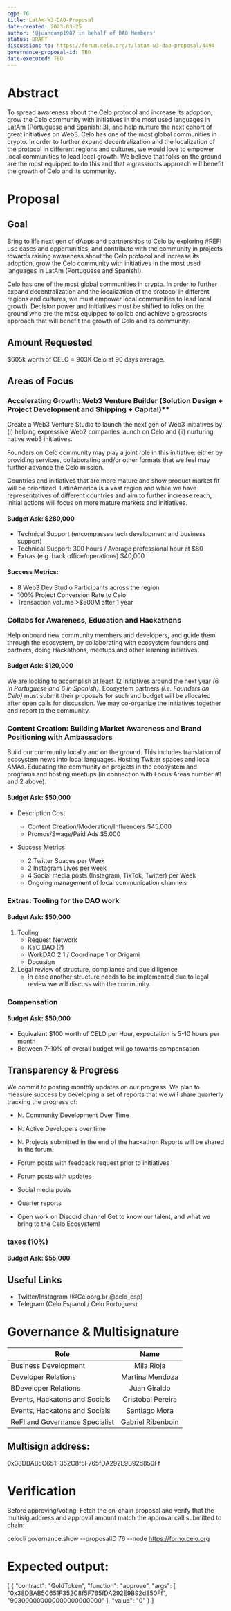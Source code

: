 ```yaml
---
cgp: 76
title: LatAm-W3-DAO-Proposal
date-created: 2023-03-25
author: '@juancamp1987 in behalf of DAO Members'
status: DRAFT
discussions-to: https://forum.celo.org/t/latam-w3-dao-proposal/4494
governance-proposal-id: TBD
date-executed: TBD
---
```

<!---
YAML ends
-->

<!---
Beginnning of the proposal
-->
# Abstract
To spread awareness about the Celo protocol and increase its adoption, grow the Celo community with initiatives in the most used languages in LatAm (Portuguese and Spanish! 3), and help nurture the next cohort of great initiatives on Web3.
Celo has one of the most global communities in crypto. 
In order to further expand decentralization and the localization of the protocol in different regions and cultures, we would love to empower local communities to lead local growth.
We believe that folks on the ground are the most equipped to do this and that a grassroots approach will benefit the growth of Celo and its community.


# Proposal

## Goal
Bring to life next gen of dApps and partnerships to Celo by exploring #REFI use cases and opportunities, and contribute with the community in projects towards raising awareness about the Celo protocol and increase its adoption, grow the Celo community with initiatives in the most used languages in LatAm (Portuguese and Spanish!).

Celo has one of the most global communities in crypto. In order to further expand decentralization and the localization of the protocol in different regions and cultures, we must empower local communities to lead local growth. Decision power and initiatives must be shifted to folks on the ground who are the most equipped to collab and achieve a grassroots approach that will benefit the growth of Celo and its community.

## Amount Requested
$605k worth of CELO = 903K Celo at 90 days average.

## Areas of Focus

### Accelerating Growth: Web3 Venture Builder (Solution Design + Project Development and Shipping + Capital)**
Create a Web3 Venture Studio to launch the next gen of Web3 initiatives by: (i) helping expressive Web2 companies launch on Celo and (ii) nurturing native web3 initiatives.

Founders on Celo community may play a joint role in this initiative: either by providing services, collaborating and/or other formats that we feel may further advance the Celo mission.

Countries and initiatives that are more mature and show product market fit will be prioritized. LatinAmerica is a vast region and while we have representatives of different countries and aim to further increase reach, initial actions will focus on more mature markets and initiatives.


#### Budget Ask: $280,000
- Technical Support (encompasses tech development and business support)
- Technical Support: 300 hours / Average professional hour at $80
- Extras (e.g. back office/operations) $40,000

#### Success Metrics:
- 8 Web3 Dev Studio Participants across the region
- 100% Project Conversion Rate to Celo
- Transaction volume >$500M after 1 year

### Collabs for Awareness, Education and Hackathons
Help onboard new community members and developers, and guide them through the ecosystem, by collaborating with ecosystem founders and partners, doing Hackathons, meetups and other learning initiatives.

#### Budget Ask: $120,000
We are looking to accomplish at least 12 initiatives around the next year *(6 in Portuguese and 6 in Spanish)*. Ecosystem partners *(i.e. Founders on Celo)* must submit their proposals for such and budget will be allocated after open calls for discussion. We may co-organize the initiatives together and report to the community.

### Content Creation: Building Market Awareness and Brand Positioning with Ambassadors
Build our community locally and on the ground. This includes translation of ecosystem news into local languages. Hosting Twitter spaces and local AMAs. Educating the community on projects in the ecosystem and programs and hosting meetups (in connection with Focus Areas number #1 and 2 above).

#### Budget Ask: $50,000
- Description	Cost
  - Content Creation/Moderation/Influencers	$45.000
  - Promos/Swags/Paid Ads	$5.000

- Success Metrics
  - 2 Twitter Spaces per Week
  - 2 Instagram Lives per week
  - 4 Social media posts (Instagram, TikTok, Twitter) per Week
  - Ongoing management of local communication channels

### Extras: Tooling for the DAO work

#### Budget Ask: $50,000

1. Tooling
   - Request Network
   - KYC DAO (?)
   - WorkDAO 2 1 / Coordinape 1 or Origami
   - Docusign
2. Legal review of structure, compliance and due diligence
   - In case another structure needs to be implemented due to legal review we will discuss with the community.


### Compensation
#### Budget Ask: $50,000
   - Equivalent $100 worth of CELO per Hour, expectation is 5-10 hours per month
   - Between 7-10% of overall budget will go towards compensation

## Transparency & Progress
We commit to posting monthly updates on our progress. We plan to measure success by developing a set of reports that we will share quarterly tracking the progress of:

- N. Community Development Over Time
- N. Active Developers over time
- N. Projects submitted in the end of the hackathon
Reports will be shared in the forum.


- Forum posts with feedback request prior to initiatives
- Forum posts with updates
- Social media posts
- Quarter reports
- Open work on Discord channel
Get to know our talent, and what we bring to the Celo Ecosystem!

### taxes (10%)
#### Budget Ask: $55,000

## Useful Links
- Twitter/Instagram (@Celoorg.br @celo_esp)
- Telegram (Celo Espanol / Celo Portugues)



# Governance & Multisignature
| Role                            | Name                |
| ---                             | :---:               |
| Business Development            | Mila Rioja          |
| Developer Relations             | Martina Mendoza    |
| BDeveloper Relations            | Juan Giraldo        |
| Events, Hackatons and Socials   | Cristobal Pereira   |
| Events, Hackatons and Socials   | Santiago Mora       |
| ReFI and Governance Specialist  | Gabriel Ribenboin   |


## Multisign address:      
0x38DBAB5C651F352C8f5F765fDA292E9B92d850Ff

# Verification
Before approving/voting: Fetch the on-chain proposal and verify that the multisig address and approval amount match the approval call submitted to chain:

celocli governance:show --proposalID 76 --node https://forno.celo.org

<!---
End of the proposal
-->


<!---
This is the content of the mainnet.json file
-->
# Expected output:
[
    {
      "contract": "GoldToken", 
      "function": "approve",
      "args": [
        "0x38DBAB5C651F352C8f5F765fDA292E9B92d850Ff",
        "903000000000000000000000" 
      ],
      "value": "0"
    }
  ]
<!---
End of the mainnet.json file
-->


